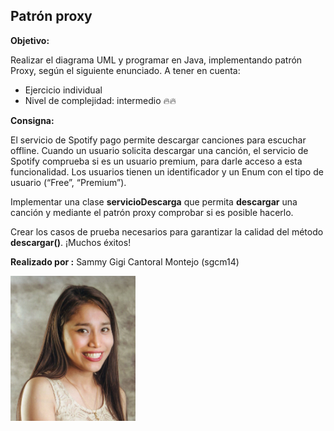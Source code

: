 Patrón proxy
---

**Objetivo:**

Realizar el diagrama UML y programar en Java, implementando patrón Proxy, según el siguiente enunciado. A tener en cuenta:
- Ejercicio individual
- Nivel de complejidad: intermedio 🔥🔥



**Consigna:**

El servicio de Spotify pago permite descargar canciones para escuchar offline. Cuando un usuario solicita descargar una canción, el servicio de Spotify comprueba si es un usuario premium, para darle acceso a esta funcionalidad. Los usuarios tienen un identificador y un Enum con el tipo de usuario (“Free”, “Premium”).

Implementar una clase **servicioDescarga** que permita **descargar** una canción y mediante el patrón proxy comprobar si es posible hacerlo.

Crear los casos de prueba necesarios para garantizar la calidad del método **descargar()**.
¡Muchos éxitos!


**Realizado por :** Sammy Gigi Cantoral Montejo (sgcm14)

<img src ="https://raw.githubusercontent.com/sgcm14/sgcm14/main/sammy.jpg" width="200">
